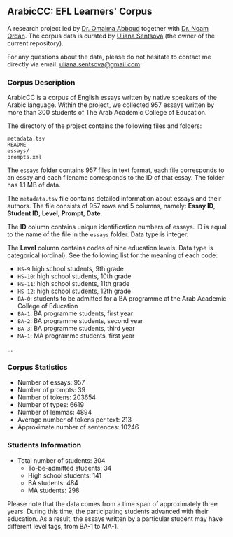 ## ArabicCC: EFL Learners' Corpus

A research project led by [Dr. Omaima Abboud](https://www.linkedin.com/in/omaima-abboud-915668149/?originalSubdomain=il) together with [Dr. Noam Ordan](https://scholar.google.com/citations?user=-Xtm8iAAAAAJ&hl=en). The corpus data is curated by [Uliana Sentsova](https://www.linkedin.com/in/uli/) (the owner of the current repository).

For any questions about the data, please do not hesitate to contact me directly via email: uliana.sentsova@gmail.com.

### Corpus Description

ArabicCC is a corpus of English essays written by native speakers of the Arabic language. Within the project, we collected 957 essays written by more than 300 students of The Arab Academic College of Education.

The directory of the project contains the following files and folders:

```
metadata.tsv
README
essays/
prompts.xml
```

The `essays` folder contains 957 files in text format, each file corresponds to an essay and each filename corresponds to the ID of that essay. The folder has 1.1 MB of data.

The `metadata.tsv` file contains detailed information about essays and their authors. The file consists of 957 rows and 5 columns, namely: **Essay ID**, **Student ID**, **Level**, **Prompt**, **Date**.

The **ID** column contains unique identification numbers of essays. ID is equal to the name of the file in the `essays` folder. Data type is integer.

The **Level** column contains codes of nine education levels. Data type is categorical (ordinal). See the following list for the meaning of each code:

- `HS-9` high school students, 9th grade
- `HS-10`: high school students, 10th grade
- `HS-11`: high school students, 11th grade
- `HS-12`: high school students, 12th grade
- `BA-0`: students to be admitted for a BA programme at the Arab Academic College of Education 
- `BA-1`: BA programme students, first year
- `BA-2`: BA programme students, second year
- `BA-3`: BA programme students, third year
- `MA-1`: MA programme students, first year

...

### Corpus Statistics

- Number of essays: 957
- Number of prompts: 39
- Number of tokens: 203654
- Number of types: 6619
- Number of lemmas: 4894
- Average number of tokens per text: 213
- Approximate number of sentences: 10246


### Students Information
- Total number of students: 304
    - To-be-admitted students:	34
    - High school students:	141
    - BA students:	484
    - MA students:	298

Please note that the data comes from a time span of approximately three years. During this time, the participating students advanced with their education. As a result, the essays written by a particular student may have different level tags, from BA-1 to MA-1.
